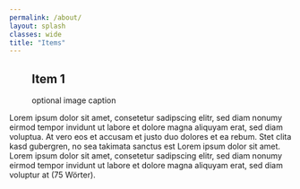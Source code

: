 ```yaml
---
permalink: /about/
layout: splash
classes: wide
title: "Items"
---
```


<figure style="width: 300px" class="align-left">
  <h2><img src="{{ site.url }}{{ site.baseurl }}/assets/images/image-alignment-300x200.jpg" alt="">Item 1</h2>
  <figcaption>optional image caption</figcaption>
</figure> 

<p>Lorem ipsum dolor sit amet, consetetur sadipscing elitr, sed diam nonumy eirmod tempor invidunt ut labore et dolore magna aliquyam erat, sed diam voluptua. At vero eos et accusam et justo duo dolores et ea rebum. Stet clita kasd gubergren, no sea takimata sanctus est Lorem ipsum dolor sit amet. Lorem ipsum dolor sit amet, consetetur sadipscing elitr, sed diam nonumy eirmod tempor invidunt ut labore et dolore magna aliquyam erat, sed diam voluptur at (75 Wörter).</p>
